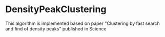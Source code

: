 # DensityPeakClustering
This algorithm is implemented based on paper 
"Clustering by fast search and find of density peaks" published in Science
